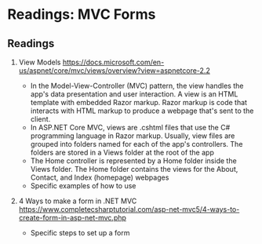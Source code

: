 #  Readings: MVC Forms

##  Readings
1.  View Models  https://docs.microsoft.com/en-us/aspnet/core/mvc/views/overview?view=aspnetcore-2.2
    -  In the Model-View-Controller (MVC) pattern, the view handles the app's data presentation and user interaction. A view is an HTML template with embedded Razor markup. Razor markup is code that interacts with HTML markup to produce a webpage that's sent to the client.
    -  In ASP.NET Core MVC, views are .cshtml files that use the C# programming language in Razor markup. Usually, view files are grouped into folders named for each of the app's controllers. The folders are stored in a Views folder at the root of the app
    -  The Home controller is represented by a Home folder inside the Views folder. The Home folder contains the views for the About, Contact, and Index (homepage) webpages
    -  Specific examples of how to use

2.  4 Ways to make a form in .NET MVC  https://www.completecsharptutorial.com/asp-net-mvc5/4-ways-to-create-form-in-asp-net-mvc.php
    -  Specific steps to set up a form